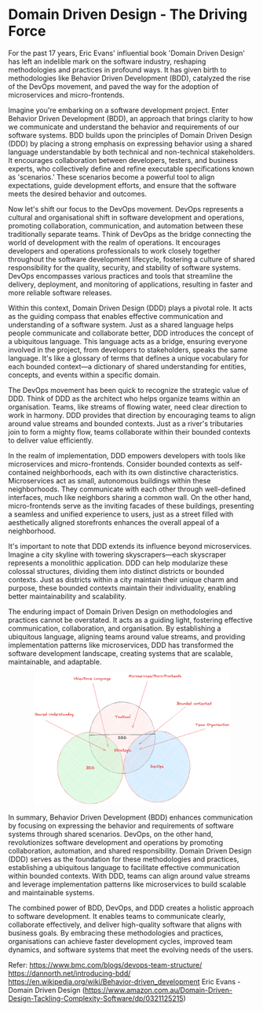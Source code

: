# Domain Driven Design - The Driving Force 

For the past 17 years, Eric Evans' influential book 'Domain Driven Design' has left an indelible mark on the software industry, reshaping methodologies and practices in profound ways. It has given birth to methodologies like Behavior Driven Development (BDD), catalyzed the rise of the DevOps movement, and paved the way for the adoption of microservices and micro-frontends.

Imagine you're embarking on a software development project. Enter Behavior Driven Development (BDD), an approach that brings clarity to how we communicate and understand the behavior and requirements of our software systems. BDD builds upon the principles of Domain Driven Design (DDD) by placing a strong emphasis on expressing behavior using a shared language understandable by both technical and non-technical stakeholders. It encourages collaboration between developers, testers, and business experts, who collectively define and refine executable specifications known as 'scenarios.' These scenarios become a powerful tool to align expectations, guide development efforts, and ensure that the software meets the desired behavior and outcomes.

Now let's shift our focus to the DevOps movement. DevOps represents a cultural and organisational shift in software development and operations, promoting collaboration, communication, and automation between these traditionally separate teams. Think of DevOps as the bridge connecting the world of development with the realm of operations. It encourages developers and operations professionals to work closely together throughout the software development lifecycle, fostering a culture of shared responsibility for the quality, security, and stability of software systems. DevOps encompasses various practices and tools that streamline the delivery, deployment, and monitoring of applications, resulting in faster and more reliable software releases.

Within this context, Domain Driven Design (DDD) plays a pivotal role. It acts as the guiding compass that enables effective communication and understanding of a software system. Just as a shared language helps people communicate and collaborate better, DDD introduces the concept of a ubiquitous language. This language acts as a bridge, ensuring everyone involved in the project, from developers to stakeholders, speaks the same language. It's like a glossary of terms that defines a unique vocabulary for each bounded context—a dictionary of shared understanding for entities, concepts, and events within a specific domain.

The DevOps movement has been quick to recognize the strategic value of DDD. Think of DDD as the architect who helps organize teams within an organisation. Teams, like streams of flowing water, need clear direction to work in harmony. DDD provides that direction by encouraging teams to align around value streams and bounded contexts. Just as a river's tributaries join to form a mighty flow, teams collaborate within their bounded contexts to deliver value efficiently.

In the realm of implementation, DDD empowers developers with tools like microservices and micro-frontends. Consider bounded contexts as self-contained neighborhoods, each with its own distinctive characteristics. Microservices act as small, autonomous buildings within these neighborhoods. They communicate with each other through well-defined interfaces, much like neighbors sharing a common wall. On the other hand, micro-frontends serve as the inviting facades of these buildings, presenting a seamless and unified experience to users, just as a street filled with aesthetically aligned storefronts enhances the overall appeal of a neighborhood.

It's important to note that DDD extends its influence beyond microservices. Imagine a city skyline with towering skyscrapers—each skyscraper represents a monolithic application. DDD can help modularize these colossal structures, dividing them into distinct districts or bounded contexts. Just as districts within a city maintain their unique charm and purpose, these bounded contexts maintain their individuality, enabling better maintainability and scalability.

The enduring impact of Domain Driven Design on methodologies and practices cannot be overstated. It acts as a guiding light, fostering effective communication, collaboration, and organisation. By establishing a ubiquitous language, aligning teams around value streams, and providing implementation patterns like microservices, DDD has transformed the software development landscape, creating systems that are scalable, maintainable, and adaptable.

<p align="center">
<img src="https://github.com/jay-soeur-webjet/domain-driven-design-the-influencer/blob/main/ddd-bbd-devOps.png?raw=true" width="400">
</p>

In summary, Behavior Driven Development (BDD) enhances communication by focusing on expressing the behavior and requirements of software systems through shared scenarios. DevOps, on the other hand, revolutionizes software development and operations by promoting collaboration, automation, and shared responsibility. Domain Driven Design (DDD) serves as the foundation for these methodologies and practices, establishing a ubiquitous language to facilitate effective communication within bounded contexts. With DDD, teams can align around value streams and leverage implementation patterns like microservices to build scalable and maintainable systems.

The combined power of BDD, DevOps, and DDD creates a holistic approach to software development. It enables teams to communicate clearly, collaborate effectively, and deliver high-quality software that aligns with business goals. By embracing these methodologies and practices, organisations can achieve faster development cycles, improved team dynamics, and software systems that meet the evolving needs of the users.


Refer:
https://www.bmc.com/blogs/devops-team-structure/
https://dannorth.net/introducing-bdd/
https://en.wikipedia.org/wiki/Behavior-driven_development
Eric Evans - Domain Driven Design (https://www.amazon.com.au/Domain-Driven-Design-Tackling-Complexity-Software/dp/0321125215)
